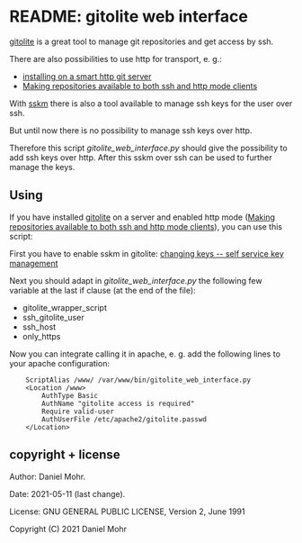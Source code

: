 # README: gitolite web interface

[gitolite](https://gitolite.com/gitolite/) is a great tool to manage git
repositories and get access by ssh.

There are also possibilities to use http for transport, e. g.:

  * [installing on a smart http git server](https://gitolite.com/gitolite/http)
  * [Making repositories available to both ssh and http mode clients](https://gitolite.com/gitolite/contrib/ssh-and-http)

With [sskm](https://gitolite.com/gitolite/contrib/sskm) there is also a tool
available to manage ssh keys for the user over ssh.

But until now there is no possibility to manage ssh keys over http.

Therefore this script *gitolite_web_interface.py* should give the possibility
to add ssh keys over http. After this sskm over ssh can be used to further
manage the keys.

## Using

If you have installed [gitolite](https://gitolite.com/gitolite/) on a server
and enabled http mode 
([Making repositories available to both ssh and http mode clients](https://gitolite.com/gitolite/contrib/ssh-and-http)),
you can use this script:

First you have to enable sskm in gitolite: [changing keys -- self service key management](https://gitolite.com/gitolite/contrib/sskm)

Next you should adapt in *gitolite_web_interface.py* the following few variable
at the last if clause (at the end of the file):

  * gitolite_wrapper_script
  * ssh_gitolite_user
  * ssh_host
  * only_https

Now you can integrate calling it in apache, e. g. add the following lines
to your apache configuration:

        ScriptAlias /www/ /var/www/bin/gitolite_web_interface.py
        <Location /www>
            AuthType Basic
            AuthName "gitolite access is required"
            Require valid-user
            AuthUserFile /etc/apache2/gitolite.passwd
        </Location>


## copyright + license

Author: Daniel Mohr.

Date: 2021-05-11 (last change).

License: GNU GENERAL PUBLIC LICENSE, Version 2, June 1991

Copyright (C) 2021 Daniel Mohr
